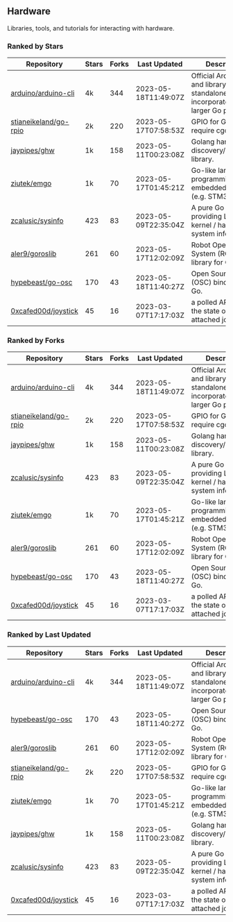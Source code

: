 ## Hardware

Libraries, tools, and tutorials for interacting with hardware.

### Ranked by Stars

| Repository | Stars | Forks | Last Updated | Description | 
|------------|-------|-------|--------------|-------------|
| [arduino/arduino-cli](https://github.com/arduino/arduino-cli) | 4k | 344 | 2023-05-18T11:49:07Z |  Official Arduino CLI and library. Can run standalone, or be incorporated into larger Go projects. |
| [stianeikeland/go-rpio](https://github.com/stianeikeland/go-rpio) | 2k | 220 | 2023-05-17T07:58:53Z |  GPIO for Go, doesn't require cgo. |
| [jaypipes/ghw](https://github.com/jaypipes/ghw) | 1k | 158 | 2023-05-11T00:23:08Z |  Golang hardware discovery/inspection library. |
| [ziutek/emgo](https://github.com/ziutek/emgo) | 1k | 70 | 2023-05-17T01:45:21Z |  Go-like language for programming embedded systems (e.g. STM32 MCU). |
| [zcalusic/sysinfo](https://github.com/zcalusic/sysinfo) | 423 | 83 | 2023-05-09T22:35:04Z |  A pure Go library providing Linux OS / kernel / hardware system information. |
| [aler9/goroslib](https://github.com/aler9/goroslib) | 261 | 60 | 2023-05-17T12:02:09Z |  Robot Operating System (ROS) library for Go. |
| [hypebeast/go-osc](https://github.com/hypebeast/go-osc) | 170 | 43 | 2023-05-18T11:40:27Z |  Open Sound Control (OSC) bindings for Go. |
| [0xcafed00d/joystick](https://github.com/0xcafed00d/joystick) | 45 | 16 | 2023-03-07T17:17:03Z |  a polled API to read the state of an attached joystick. |

### Ranked by Forks

| Repository | Stars | Forks | Last Updated | Description | 
|------------|-------|-------|--------------|-------------|
| [arduino/arduino-cli](https://github.com/arduino/arduino-cli) | 4k | 344 | 2023-05-18T11:49:07Z |  Official Arduino CLI and library. Can run standalone, or be incorporated into larger Go projects. |
| [stianeikeland/go-rpio](https://github.com/stianeikeland/go-rpio) | 2k | 220 | 2023-05-17T07:58:53Z |  GPIO for Go, doesn't require cgo. |
| [jaypipes/ghw](https://github.com/jaypipes/ghw) | 1k | 158 | 2023-05-11T00:23:08Z |  Golang hardware discovery/inspection library. |
| [zcalusic/sysinfo](https://github.com/zcalusic/sysinfo) | 423 | 83 | 2023-05-09T22:35:04Z |  A pure Go library providing Linux OS / kernel / hardware system information. |
| [ziutek/emgo](https://github.com/ziutek/emgo) | 1k | 70 | 2023-05-17T01:45:21Z |  Go-like language for programming embedded systems (e.g. STM32 MCU). |
| [aler9/goroslib](https://github.com/aler9/goroslib) | 261 | 60 | 2023-05-17T12:02:09Z |  Robot Operating System (ROS) library for Go. |
| [hypebeast/go-osc](https://github.com/hypebeast/go-osc) | 170 | 43 | 2023-05-18T11:40:27Z |  Open Sound Control (OSC) bindings for Go. |
| [0xcafed00d/joystick](https://github.com/0xcafed00d/joystick) | 45 | 16 | 2023-03-07T17:17:03Z |  a polled API to read the state of an attached joystick. |

### Ranked by Last Updated

| Repository | Stars | Forks | Last Updated | Description | 
|------------|-------|-------|--------------|-------------|
| [arduino/arduino-cli](https://github.com/arduino/arduino-cli) | 4k | 344 | 2023-05-18T11:49:07Z |  Official Arduino CLI and library. Can run standalone, or be incorporated into larger Go projects. |
| [hypebeast/go-osc](https://github.com/hypebeast/go-osc) | 170 | 43 | 2023-05-18T11:40:27Z |  Open Sound Control (OSC) bindings for Go. |
| [aler9/goroslib](https://github.com/aler9/goroslib) | 261 | 60 | 2023-05-17T12:02:09Z |  Robot Operating System (ROS) library for Go. |
| [stianeikeland/go-rpio](https://github.com/stianeikeland/go-rpio) | 2k | 220 | 2023-05-17T07:58:53Z |  GPIO for Go, doesn't require cgo. |
| [ziutek/emgo](https://github.com/ziutek/emgo) | 1k | 70 | 2023-05-17T01:45:21Z |  Go-like language for programming embedded systems (e.g. STM32 MCU). |
| [jaypipes/ghw](https://github.com/jaypipes/ghw) | 1k | 158 | 2023-05-11T00:23:08Z |  Golang hardware discovery/inspection library. |
| [zcalusic/sysinfo](https://github.com/zcalusic/sysinfo) | 423 | 83 | 2023-05-09T22:35:04Z |  A pure Go library providing Linux OS / kernel / hardware system information. |
| [0xcafed00d/joystick](https://github.com/0xcafed00d/joystick) | 45 | 16 | 2023-03-07T17:17:03Z |  a polled API to read the state of an attached joystick. |

